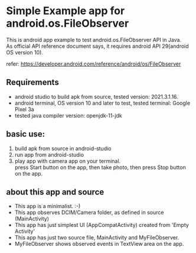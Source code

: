 # Simple Example app for android.os.FileObserver

This is android app example to test android.os.FileObserver API in Java.<BR>
As official API reference document says, it requires android API 29(android OS version 10).

refer: https://developer.android.com/reference/android/os/FileObserver

## Requirements

- android studio to build apk from source, tested version: 2021.3.1.16.
- android terminal, OS version 10 and later to test, tested terminal: Google Pixel 3a
- tested java compiler version: openjdk-11-jdk

## basic use:

1. build apk from source in android-studio
2. run app from android-studio
3. play app with camera app on your terminal.<BR>
   press Start button on the app, then take photo, then press Stop button on the app.


## about this app and source

- This app is a minimalist. :-)
- This app observes DCIM/Camera folder, as defined in source (MainActivity)
- This app has just simplest UI (AppCompatActivity) created from 'Empty Activity'
- This app has just two source file, MainActivity and MyFileObserver.
- MyFileObserver shows observed events in TextView area on the app.
